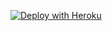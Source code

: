 [![Deploy with Heroku](https://www.herokucdn.com/deploy/button.svg "Deploy with Heroku")](https://heroku.com/deploy?template=https://github.com/cachecleanerjeet/telegram-subs-counter "Deploy with Heroku")
